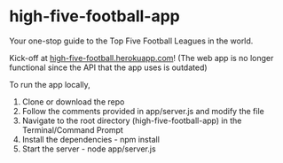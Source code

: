 # high-five-football-app
Your one-stop guide to the Top Five Football Leagues in the world.

Kick-off at [high-five-football.herokuapp.com](https://high-five-football.herokuapp.com/)! (The web app is no longer functional since the API that the app uses is outdated)

To run the app locally,

1. Clone or download the repo
2. Follow the comments provided in app/server.js and modify the file
3. Navigate to the root directory (high-five-football-app) in the Terminal/Command Prompt
4. Install the dependencies - npm install
5. Start the server - node app/server.js
